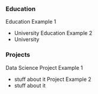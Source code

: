 ### Education
Education Example 1
- University
Education Example 2
- University

### Projects
Data Science Project Example 1
- stuff about it
Project Example 2
- stuff about it
